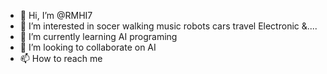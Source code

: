 - 👋 Hi, I’m @RMHI7
- 👀 I’m interested in socer walking music robots cars travel Electronic &....
- 🌱 I’m currently learning AI programing 
- 💞️ I’m looking to collaborate on AI  
- 📫 How to reach me 

<!---
RHMI7/RHMI7 is a ✨ special ✨ repository because its `README.md` (this file) appears on your GitHub profile.
You can click the Preview link to take a look at your changes.
--->

